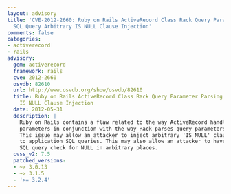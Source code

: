 ```yaml
---
layout: advisory
title: 'CVE-2012-2660: Ruby on Rails ActiveRecord Class Rack Query Parameter Parsing
  SQL Query Arbitrary IS NULL Clause Injection'
comments: false
categories:
- activerecord
- rails
advisory:
  gem: activerecord
  framework: rails
  cve: 2012-2660
  osvdb: 82610
  url: http://www.osvdb.org/show/osvdb/82610
  title: Ruby on Rails ActiveRecord Class Rack Query Parameter Parsing SQL Query Arbitrary
    IS NULL Clause Injection
  date: 2012-05-31
  description: |
    Ruby on Rails contains a flaw related to the way ActiveRecord handles
    parameters in conjunction with the way Rack parses query parameters.
    This issue may allow an attacker to inject arbitrary 'IS NULL' clauses in
    to application SQL queries. This may also allow an attacker to have the
    SQL query check for NULL in arbitrary places.
  cvss_v2: 7.5
  patched_versions:
  - ~> 3.0.13
  - ~> 3.1.5
  - '>= 3.2.4'
---
```

